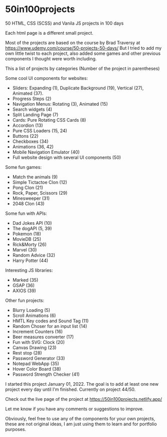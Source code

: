 # 50in100projects

50 HTML, CSS (SCSS) and Vanila JS projects in 100 days

Each html page is a different small project.

Most of the projects are based on the course by Brad Traversy at
https://www.udemy.com/course/50-projects-50-days/
But I tried to add my own little twist to each project, also added some games and other previous components I thought were worth including.

This a list of projects by categories (Number of the project in parentheses)

Some cool UI components for websites:

- Sliders: Expanding (1), Duplicate Background (19), Vertical (27), Animated (37).
- Progress Steps (2)
- Navigation Menus: Rotating (3), Animated (15)
- Search widgets (4)
- Split Landing Page (7)
- Cards: Pure Rotating CSS Cards (8)
- Accordion (13)
- Pure CSS Loaders (15, 24)
- Buttons (22)
- Checkboxes (34)
- Animations (36, 42)
- Mobile Navigation Emulator (40)
- Full website design with several UI components (50)

Some fun games:

- Match the animals (9)
- Simple Tictactoe Clon (12)
- Pong Clon (21)
- Rock, Paper, Scissors (29)
- Minesweeper (31)
- 2048 Clon (43)

Some fun with APIs:

- Dad Jokes API (10)
- The dogAPI (5, 39)
- Pokemon (18)
- MovieDB (25)
- Rick&Morty (26)
- Marvel (30)
- Random Advice (32)
- Harry Potter (44)

Interesting JS libraries:

- Marked (35)
- GSAP (36)
- AXIOS (39)

Other fun projects:

- Blurry Loading (5)
- Scroll Animations (6)
- HMTL Key codes and Sound Tag (11)
- Random Choser for an input list (14)
- Increment Counters (16)
- Beer measures converter (17)
- Fun with SVG: Clock (20)
- Canvas Drawing (23)
- Rest stop (28)
- Password Generator (33)
- Notepad WebApp (35)
- Hover Color Board (38)
- Password Strength Checker (41)

I started this project January 01, 2022.
The goal is to add at least one new project every day until I'm finished. Currently on project 44/50.

Check out the live page of the project at
https://50in100projects.netlify.app/

Let me know if you have any comments or suggestions to improve.

Obviously, feel free to use any of the components for your own projects, these are not original ideas, I am just using them to learn and for portfolio purposes.

